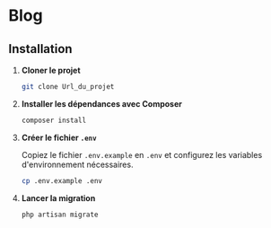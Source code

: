 # Blog

## Installation

1. **Cloner le projet**

    ```bash
    git clone Url_du_projet
    ```

2. **Installer les dépendances avec Composer**

    ```bash
    composer install
    ```

3. **Créer le fichier `.env`**

    Copiez le fichier `.env.example` en `.env` et configurez les variables d'environnement nécessaires.

    ```bash
    cp .env.example .env
    ```

4. **Lancer la migration**

    ```bash
    php artisan migrate
    ```